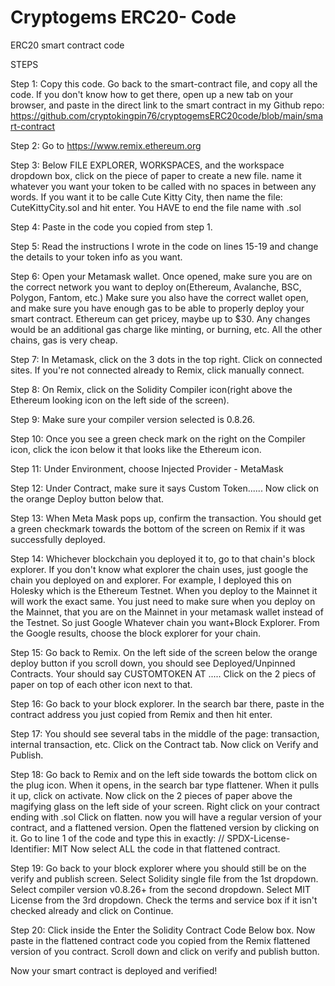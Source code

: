 # Cryptogems ERC20- Code
ERC20 smart contract code

STEPS

Step 1: Copy this code. Go back to the smart-contract file, and copy all the code. If you don't know how to get there, open up a new tab on your browser, and paste in the direct link to the smart contract in my Github repo: https://github.com/cryptokingpin76/cryptogemsERC20code/blob/main/smart-contract

Step 2: Go to https://www.remix.ethereum.org

Step 3: Below FILE EXPLORER, WORKSPACES, and the workspace dropdown box, click on the piece of paper to create a new file. name it whatever you want your token to be called with no spaces in between any words. If you want it to be calle Cute Kitty City, then name the file: CuteKittyCity.sol and hit enter. You HAVE to end the file name with .sol

Step 4: Paste in the code you copied from step 1.

Step 5: Read the instructions I wrote in the code on lines 15-19 and change the details to your token info as you want.

Step 6: Open your Metamask wallet. Once opened, make sure you are on the correct network you want to deploy on(Ethereum, Avalanche, BSC, Polygon, Fantom, etc.)
Make sure you also have the correct wallet open, and make sure you have enough gas to be able to properly deploy your smart contract.
Ethereum can get pricey, maybe up to $30. Any changes would be an additional gas charge like minting, or burning, etc. All the other chains, gas is very cheap.

Step 7: In Metamask, click on the 3 dots in the top right. Click on connected sites. If you're not connected already to Remix, click manually connect.

Step 8: On Remix, click on the Solidity Compiler icon(right above the Ethereum looking icon on the left side of the screen).

Step 9: Make sure your compiler version selected is 0.8.26.

Step 10: Once you see a green check mark on the right on the Compiler icon, click the icon below it that looks like the Ethereum icon.

Step 11: Under Environment, choose Injected Provider - MetaMask

Step 12: Under Contract, make sure it says Custom Token...... Now click on the orange Deploy button below that.

Step 13: When Meta Mask pops up, confirm the transaction. You should get a green checkmark towards the bottom of the screen on Remix if it was successfully deployed.

Step 14: Whichever blockchain you deployed it to, go to that chain's block explorer. If you don't know what explorer the chain uses, just google the chain you deployed on and explorer.
For example, I deployed this on Holesky which is the Ethereum Testnet. When you deploy to the Mainnet it will work the exact same. You just need to make sure when you deploy on the Mainnet, that you are on the Mainnet in your metamask wallet instead of the Testnet. So just Google Whatever chain you want+Block Explorer. 
From the Google results, choose the block explorer for your chain. 

Step 15: Go back to Remix. On the left side of the screen below the orange deploy button if you scroll down, you should see Deployed/Unpinned Contracts. Your should say CUSTOMTOKEN AT .....
Click on the 2 piecs of paper on top of each other icon next to that.

Step 16: Go back to your block explorer. In the search bar there, paste in the contract address you just copied from Remix and then hit enter.

Step 17: You should see several tabs in the middle of the page: transaction, internal transaction, etc. Click on the Contract tab. Now click on Verify and Publish.

Step 18: Go back to Remix and on the left side towards the bottom click on the plug icon. When it opens, in the search bar type flattener. When it pulls it up, click on activate.
Now click on the 2 pieces of paper above the magifying glass on the left side of your screen. Right click on your contract ending with .sol
Click on flatten. now you will have a regular version of your contract, and a flattened version. Open the flattened version by clicking on it. 
Go to line 1 of the code and type this in exactly: // SPDX-License-Identifier: MIT
Now select ALL the code in that flattened contract.

Step 19: Go back to your block explorer where you should still be on the verify and publish screen. Select Solidity single file from the 1st dropdown. Select compiler version v0.8.26+ from the second dropdown. Select MIT License from the 3rd dropdown. Check the terms and service box if it isn't checked already and click on Continue.

Step 20: Click inside the Enter the Solidity Contract Code Below box. Now paste in the flattened contract code you copied from the Remix flattened version of you contract. Scroll down and click on verify and publish button.

Now your smart contract is deployed and verified!



